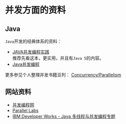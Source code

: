 并发方面的资料
==========================

Java
-------------------

`Java`开发的经典体系的资料：

- [JAVA并发编程实践](http://book.douban.com/subject/2148132/)     
推荐先看这本，更实用，并且有`Java 5`的内容。
- [Java并发编程](http://book.douban.com/subject/1244021/)

更多参见个人整理并发书籍豆列： [Concurrency/Parallelism](http://www.douban.com/doulist/41916951/)

网站资料
--------------------

- [并发编程网](http://ifeve.com/)
- [Parallel Labs](http://www.parallellabs.com/)
- [IBM Developer Works - Java 多线程与并发编程专题](http://www.ibm.com/developerworks/cn/java/j-concurrent/)
